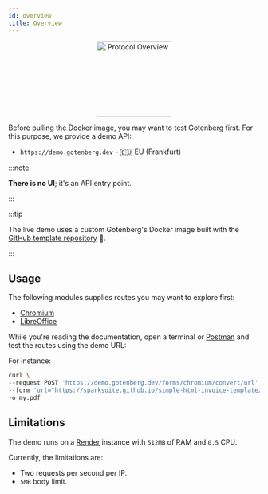```yaml
---
id: overview
title: Overview
---
```







<p align="center">
    <img src={../../static/img/ProtocolOverview.png} alt="Protocol Overview" width="150" height="150" />
</p>










Before pulling the Docker image, you may want to test Gotenberg first. For this purpose, we provide a demo
API:

* `https://demo.gotenberg.dev` - 🇪🇺 EU (Frankfurt)

:::note

**There is no UI**; it's an API entry point.

:::

:::tip

The live demo uses a custom Gotenberg's Docker image built with the
[GitHub template repository](https://github.com/gotenberg/gotenberg-template-repository) 👷.

:::

## Usage

The following modules supplies routes you may want to explore first:

* [Chromium](../modules/chromium)
* [LibreOffice](../modules/libreoffice)

While you're reading the documentation, open a terminal or [Postman](https://www.postman.com/) and test the routes 
using the demo URL:

For instance:

```bash
curl \
--request POST 'https://demo.gotenberg.dev/forms/chromium/convert/url' \
--form 'url="https://sparksuite.github.io/simple-html-invoice-template/"' \
-o my.pdf
```

## Limitations

The demo runs on a [Render](https://render.com) instance with `512MB` of RAM and `0.5` CPU.

Currently, the limitations are:

* Two requests per second per IP.
* `5MB` body limit.
